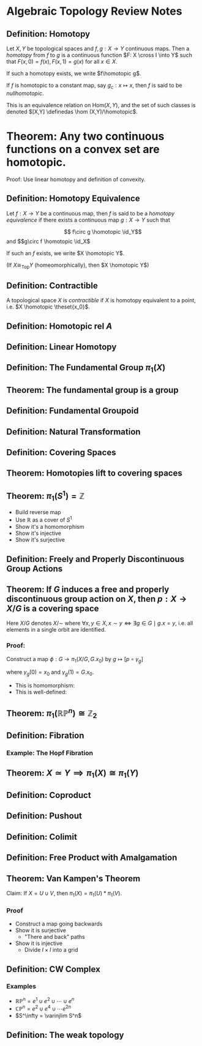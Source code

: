 # Algebraic Topology Review Notes

## Definition: Homotopy

Let $X, Y$ be topological spaces and $f,g: X \to Y$ continuous maps. Then a *homotopy* from $f$ to $g$ is a continuous function $F: X \cross I \into Y$ such that $F(x, 0) = f(x), F(x,1) = g(x)$ for all $x\in X$. 

If such a homotopy exists, we write $f\homotopic g$.

If $f$ is homotopic to a constant map, say $g_c: x \mapsto x$, then $f$ is said to be *nullhomotopic*.

This is an equivalence relation on $\text{Hom}(X,Y)$, and the set of such classes is denoted $[X,Y] \definedas \hom (X,Y)/\homotopic$.

# Theorem: Any two continuous functions on a convex set are homotopic.

Proof: Use linear homotopy and definition of convexity.

## Definition: Homotopy Equivalence

Let $f: X \to Y$ be a continuous map, then $f$ is said to be a *homotopy equivalence* if there exists a continuous map $g: X \to Y$ such that

$$ f\circ g \homotopic \id_Y$$ and $$g\circ f \homotopic \id_X$

If such an $f$ exists, we write $X \homotopic Y$.

(If $X\cong_{\text{Top}} Y$ (homeomorphically), then $X \homotopic Y$)

## Definition: Contractible

A topological space $X$ is *contractible* if $X$ is homotopy equivalent to a point, i.e. $X \homotopic \theset{x_0}$.

## Definition: Homotopic rel $A$

## Definition: Linear Homotopy

## Definition: The Fundamental Group $\pi_1(X)$



## Theorem: The fundamental group is a group

## Definition: Fundamental Groupoid

## Definition: Natural Transformation

## Definition: Covering Spaces

## Theorem: Homotopies lift to covering spaces

## Theorem: $\pi_1(S^1) = \mathbb{Z}$

- Build reverse map
- Use $\mathbb{R}$ as a cover of $S^1$
- Show it's a homomorphism
- Show it's injective
- Show it's surjective

## Definition: Freely and Properly Discontinuous Group Actions

## Theorem: If $G$ induces a free and properly discontinuous group action on $X$, then $p: X \rightarrow X/G$ is a covering space

Here $X/G$ denotes $X/\sim$  where $\forall x,y\in X, x\sim y \iff \exists g\in G \mid g.x = y$, i.e. all elements in a single orbit are identified.

### Proof:

Construct a map $\phi: G \rightarrow \pi_1(X/G, G.x_0)$ by $g \mapsto [p \circ \gamma_g]$ 

where $\gamma_g(0) = x_0$ and $\gamma_g(1) = G.x_0$.

- This is homomorphism:
- This is well-defined:

## Theorem: $\pi_1(\mathbb{RP}^n) \cong \mathbb{Z}_2$

## Definition: Fibration

### Example: The Hopf Fibration



## Theorem: $X\simeq Y \implies \pi_1(X) \cong \pi_1(Y)$



## Definition: Coproduct

## Definition: Pushout

## Definition: Colimit



## Definition: Free Product with Amalgamation

## Theorem: Van Kampen's Theorem

Claim: If $X = U \cup V$, then $\pi_1(X) = \pi_1(U) \ast \pi_1(V)$.

### Proof

- Construct a map going backwards
- Show it is surjective
  - "There and back" paths
- Show it is injective
  - Divide $I\times I$ into a grid

## Definition: CW Complex

### Examples

- $\mathbb{RP}^n = e^1 \cup e^2 \cup \cdots \cup e^n$
- $\mathbb{CP}^n =e^2 \cup e^4 \cup \cdots e^{2n}$
- $S^\infty = \varinjlim S^n$

## Definition: The weak topology